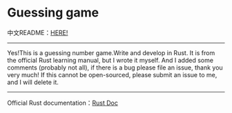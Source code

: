 # Guessing game

中文README：[HERE!](/README_zh.md)
___
Yes!This is a guessing number game.Write and develop in Rust.
It is from the official Rust learning manual, but I wrote it myself.
And I added some comments (probably not all), if there is a bug please file an issue, thank you very much! 
If this cannot be open-sourced, please submit an issue to me, and I will delete it.
___
 Official Rust documentation：[Rust Doc](https://doc.rust-lang.org/book/ch02-00-guessing-game-tutorial.html)